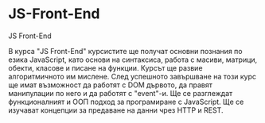 # JS-Front-End
JS Front-End

В курса "JS Front-End" курсистите ще получат основни познания по езика JavaScript, като основи на синтаксиса, работа с масиви, матрици, обекти, класове и писане на функции. Курсът ще развие алгоритмичното им мислене. След успешното завършване на този курс ще имат възможност да работят с DOM дървото, да правят манипулации по него и да работят с "event"-и. Ще се разглеждат функционалният и ООП подход за програмиране с JavaScript. Ще се изучават концепции за предаване на данни чрез HTTP и REST.
